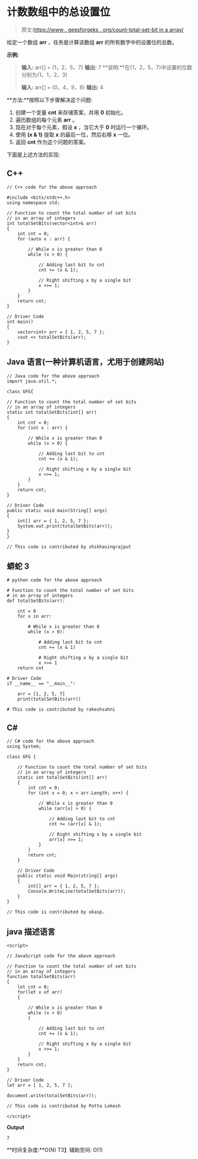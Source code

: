 # 计数数组中的总设置位

> 原文:[https://www . geesforgeks . org/count-total-set-bit in a array/](https://www.geeksforgeeks.org/count-total-set-bits-in-an-array/)

给定一个数组 **arr** ，任务是计算该数组 **arr** 的所有数字中的设置位的总数。

**示例:**

> **输入:** arr[] = {1，2，5，7}
> **输出:** 7
> **说明:**在{1，2，5，7}中设置的位数分别为{1，1，2，3}
> 
> **输入:** arr[] = {0，4，9，8}
> **输出:** 4

**方法:**按照以下步骤解决这个问题:

1.  创建一个变量 **cnt** 来存储答案，并用 **0** 初始化。
2.  遍历数组的每个元素 **arr** 。
3.  现在对于每个元素，假设 **x** ，当它大于 **0** 时运行一个循环。
4.  使用 **(x & 1)** 提取 **x** 的最后一位，然后右移 **x** 一位。
5.  返回 **cnt** 作为这个问题的答案。

下面是上述方法的实现:

## C++

```
// C++ code for the above approach

#include <bits/stdc++.h>
using namespace std;

// Function to count the total number of set bits
// in an array of integers
int totalSetBits(vector<int>& arr)
{
    int cnt = 0;
    for (auto x : arr) {

        // While x is greater than 0
        while (x > 0) {

            // Adding last bit to cnt
            cnt += (x & 1);

            // Right shifting x by a single bit
            x >>= 1;
        }
    }
    return cnt;
}

// Driver Code
int main()
{
    vector<int> arr = { 1, 2, 5, 7 };
    cout << totalSetBits(arr);
}
```

## Java 语言(一种计算机语言，尤用于创建网站)

```
// Java code for the above approach
import java.util.*;

class GFG{

// Function to count the total number of set bits
// in an array of integers
static int totalSetBits(int[] arr)
{
    int cnt = 0;
    for (int x : arr) {

        // While x is greater than 0
        while (x > 0) {

            // Adding last bit to cnt
            cnt += (x & 1);

            // Right shifting x by a single bit
            x >>= 1;
        }
    }
    return cnt;
}

// Driver Code
public static void main(String[] args)
{
    int[] arr = { 1, 2, 5, 7 };
    System.out.print(totalSetBits(arr));
}
}

// This code is contributed by shikhasingrajput
```

## 蟒蛇 3

```
# python code for the above approach

# Function to count the total number of set bits
# in an array of integers
def totalSetBits(arr):

    cnt = 0
    for x in arr:

        # While x is greater than 0
        while (x > 0):

            # Adding last bit to cnt
            cnt += (x & 1)

            # Right shifting x by a single bit
            x >>= 1
    return cnt

# Driver Code
if __name__ == "__main__":

    arr = [1, 2, 5, 7]
    print(totalSetBits(arr))

# This code is contributed by rakeshsahni
```

## C#

```
// C# code for the above approach
using System;

class GFG {

    // Function to count the total number of set bits
    // in an array of integers
    static int totalSetBits(int[] arr)
    {
        int cnt = 0;
        for (int x = 0; x < arr.Length; x++) {

            // While x is greater than 0
            while (arr[x] > 0) {

                // Adding last bit to cnt
                cnt += (arr[x] & 1);

                // Right shifting x by a single bit
                arr[x] >>= 1;
            }
        }
        return cnt;
    }

    // Driver Code
    public static void Main(string[] args)
    {
        int[] arr = { 1, 2, 5, 7 };
        Console.WriteLine(totalSetBits(arr));
    }
}

// This code is contributed by ukasp.
```

## java 描述语言

```
<script>

// JavaScript code for the above approach

// Function to count the total number of set bits
// in an array of integers
function totalSetBits(arr)
{
    let cnt = 0;
    for(let x of arr)
    {

        // While x is greater than 0
        while (x > 0)
        {

            // Adding last bit to cnt
            cnt += (x & 1);

            // Right shifting x by a single bit
            x >>= 1;
        }
    }
    return cnt;
}

// Driver Code
let arr = [ 1, 2, 5, 7 ];

document.write(totalSetBits(arr));

// This code is contributed by Potta Lokesh

</script>
```

**Output**

```
7
```

**时间复杂度:**O(N)
T3】辅助空间: O(1)